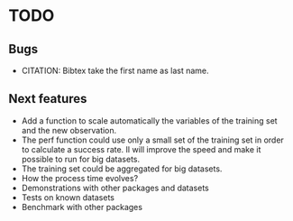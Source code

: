 TODO
====

Bugs
----

* CITATION: Bibtex take the first name as last name.

Next features
-------------

* Add a function to scale automatically the variables of the training set and the new observation.
* The perf function could use only a small set of the training set in order to calculate a success rate. Il will improve the speed and make it possible to run for big datasets.
* The training set could be aggregated for big datasets.
* How the process time evolves?
* Demonstrations with other packages and datasets
* Tests on known datasets
* Benchmark with other packages